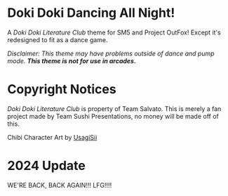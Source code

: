 # Doki Doki Dancing All Night!
A *Doki Doki Literature Club* theme for SM5 and Project OutFox! Except it's redesigned to fit as a dance game.

*Disclaimer: This theme may have problems outside of dance and pump mode. **This theme is not for use in arcades.***

# Copyright Notices
*Doki Doki Literature Club* is property of Team Salvato. This is merely a fan project made by Team Sushi Presentations, no money will be made off of this.

Chibi Character Art by [UsagiSii](https://usagisii.carrd.co/)

# 2024 Update
WE'RE BACK, BACK AGAIN!!! LFG!!!!
